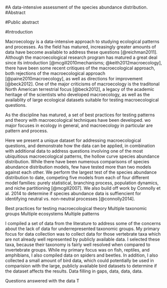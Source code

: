#A data-intensive assessment of the species abundance distribution.
#Abstract
<!-- 350 words or less, no subheading, citations, drawings, diagrams, tables, or abbreviations.  Include total number of pages in the paper (including preliminary pages and appendices) in parentheses at the end, do not use boldface on the abstract title, see sample in Appendix A of grad school Pub Guide.-->

#Public abstract
<!-- One page, written in the style of an executive summary, whatever that means.  Explains in common language the research objective and societal benefits, see Appendix A -->

#Introduction
<!--Overarching introduction that ties all three chapters together -->
Macroecology is a data-intensive approach to studying ecological patterns and processes. As the field has matured, increasingly greater amounts of data have become available to address these questions [@reichman2011].  Although the macroecological research program has matured a great deal since its introduction [@mcgill2010mechanisms; @keith2012macroecology], there have been some recent critiques of the macroecological approach, both rejections of the macroecological approach [@paine2010macroecology], as well as directions for improvement [@beck2012].  One of the major criticisms of macroecology is the traditonal North American terrestrial focus [@beck2012], a legacy of the academic heritage of the scientists who developed macroecology, as well as the availablity of large ecological datasets suitable for testing macroecological questions. 
<!-- cite some of the recent critiques and directional papers -->

As the discipline has matured, a set of best practices for testing patterns and theory with macroecological techniques have been developed.
wo major focuses in ecology in general, and macroecology in particular are pattern and process.  

Here we present a unique dataset for addressing macroecological questions, and demonstrate how the data can be applied, in combination with additional data to address questions involving one of the most ubiquitious macroecological patterns, the hollow curve species abundance distribution.  While there have been numerous comparisons of species abundance distribution models, few have tested more than two models against each other.  We perform the largest test of the species abundance distribution to date, competing five models from each of four different model families: purely statistical, branching process, population dynamics, and niche partitioning [@mcgill2007].  We also build off work by Connolly et al. 2014 to determine if species abundance data is suffiencient for identifying neutral vs. non-neutral processes [@connolly2014]. <!--In chapter 1, I demonstrated something about how more data are better by competing several forms of the species abundance distribution something about can't remember, got interrupted.  In chapter 3, I used the data I compiled to additional test something about process and neutral theory.-->



Best practices for testing macroecological theory <!--citations-->
Multiple taxonomic groups
Multiple ecosystems
Multiple patterns


I compiled a set of data from the literature to address some of the concerns about the lack of data for underrepresented taxonomic groups.  My primary focus for data collection was to collect data for those vertebrate taxa which are not already well represented by publicly available data.  I selected these taxa, because their taxonomy is fairly well resolved when compared to invertebrate groups.  While my primary focus was on fish, reptiles, and amphibians, I also compiled data on spiders and beetles.  In addition, I also collected a small amount of bird data, which could potentially be used in comparision with the large, publicly available bird datasets to determine if the dataset affects the results.
Data filling in gaps, data, data, data.


Questions answered with the data 
T